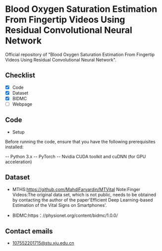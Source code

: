 # Blood Oxygen Saturation Estimation From Fingertip Videos Using Residual Convolutional Neural Network

Official repository of "Blood Oxygen Saturation Estimation From Fingertip Videos Using Residual Convolutional Neural Network".


## Checklist
- [x] Code
- [x] Dataset
- [x] BIDMC
- [ ] Webpage

## Code

- Setup

Before running the code, ensure that you have the following prerequisites installed:

-- Python 3.x
-- PyTorch
-- Nvidia CUDA toolkit and cuDNN (for GPU acceleration)

## Dataset

* MTHS:https://github.com/MahdiFarvardin/MTVital
    Note:Finger Videos:The original data set, which is not public, needs to be obtained by contacting the author of the paper'Efficient Deep Learning-based Estimation of the Vital Signs on Smartphones'.
  
* BIDMC:https：//physionet.org/content/bidmc/1.0.0/

## Contact emails
* 107552201715@stu.xju.edu.cn
